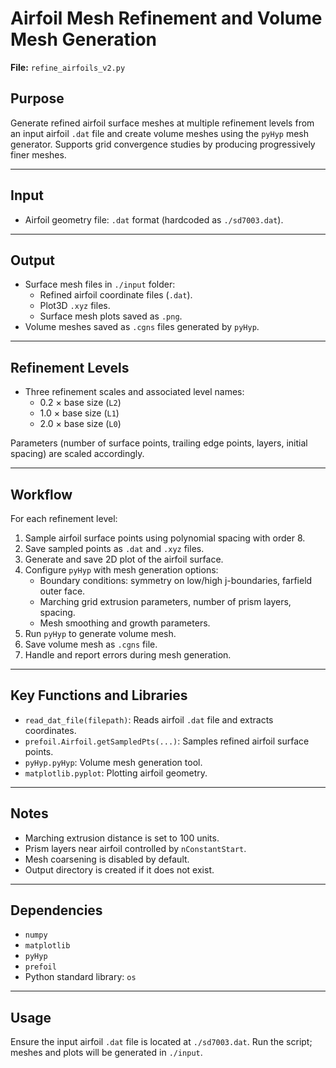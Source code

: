 # Airfoil Mesh Refinement and Volume Mesh Generation

**File:** `refine_airfoils_v2.py`

## Purpose

Generate refined airfoil surface meshes at multiple refinement levels from an input airfoil `.dat` file and create volume meshes using the `pyHyp` mesh generator. Supports grid convergence studies by producing progressively finer meshes.

---

## Input

- Airfoil geometry file: `.dat` format (hardcoded as `./sd7003.dat`).

---

## Output

- Surface mesh files in `./input` folder:
  - Refined airfoil coordinate files (`.dat`).
  - Plot3D `.xyz` files.
  - Surface mesh plots saved as `.png`.
- Volume meshes saved as `.cgns` files generated by `pyHyp`.

---

## Refinement Levels

- Three refinement scales and associated level names:
  - 0.2 × base size (`L2`)
  - 1.0 × base size (`L1`)
  - 2.0 × base size (`L0`)

Parameters (number of surface points, trailing edge points, layers, initial spacing) are scaled accordingly.

---

## Workflow

For each refinement level:

1. Sample airfoil surface points using polynomial spacing with order 8.
2. Save sampled points as `.dat` and `.xyz` files.
3. Generate and save 2D plot of the airfoil surface.
4. Configure `pyHyp` with mesh generation options:
   - Boundary conditions: symmetry on low/high j-boundaries, farfield outer face.
   - Marching grid extrusion parameters, number of prism layers, spacing.
   - Mesh smoothing and growth parameters.
5. Run `pyHyp` to generate volume mesh.
6. Save volume mesh as `.cgns` file.
7. Handle and report errors during mesh generation.

---

## Key Functions and Libraries

- `read_dat_file(filepath)`: Reads airfoil `.dat` file and extracts coordinates.
- `prefoil.Airfoil.getSampledPts(...)`: Samples refined airfoil surface points.
- `pyHyp.pyHyp`: Volume mesh generation tool.
- `matplotlib.pyplot`: Plotting airfoil geometry.

---

## Notes

- Marching extrusion distance is set to 100 units.
- Prism layers near airfoil controlled by `nConstantStart`.
- Mesh coarsening is disabled by default.
- Output directory is created if it does not exist.

---

## Dependencies

- `numpy`
- `matplotlib`
- `pyHyp`
- `prefoil`
- Python standard library: `os`

---

## Usage

Ensure the input airfoil `.dat` file is located at `./sd7003.dat`. Run the script; meshes and plots will be generated in `./input`.


